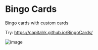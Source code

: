 # Bingo Cards
Bingo cards with custom cards

Try: https://capitalrk.github.io/BingoCards/

![image](https://github.com/user-attachments/assets/a5bf73d2-4884-410e-8a6a-cdac935669dd)



